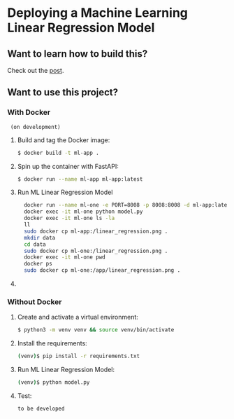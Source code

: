 # Deploying a Machine Learning Linear Regression Model

## Want to learn how to build this?

Check out the [post](https://scikit-learn.org/stable/modules/linear_model.html).

## Want to use this project?

### With Docker
     (on development)
     
1. Build and tag the Docker image:

    ```sh
    $ docker build -t ml-app .
    ```

2. Spin up the container with FastAPI:

    ```sh
    $ docker run --name ml-app ml-app:latest
    ```
3. Run ML Linear Regression Model 

     ```sh
       docker run --name ml-one -e PORT=8008 -p 8008:8008 -d ml-app:latest
       docker exec -it ml-one python model.py
       docker exec -it ml-one ls -la
       ll
       sudo docker cp ml-app:/linear_regression.png .       
       mkdir data
       cd data      
       sudo docker cp ml-one:/linear_regression.png .
       docker exec -it ml-one pwd
       docker ps
       sudo docker cp ml-one:/app/linear_regression.png .
     ```
4. 
### Without Docker

1. Create and activate a virtual environment:

    ```sh
    $ python3 -m venv venv && source venv/bin/activate
    ```

1. Install the requirements:

    ```sh
    (venv)$ pip install -r requirements.txt
    
    ```

1. Run ML Linear Regression Model:

    ```sh
    (venv)$ python model.py
    ```

1. Test:

    ```sh
    to be developed
    ```
